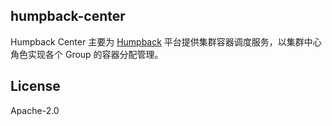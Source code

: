 ## humpback-center

Humpback Center 主要为 [Humpback](https://github.com/humpback/humpback) 平台提供集群容器调度服务，以集群中心角色实现各个 Group 的容器分配管理。

## License

Apache-2.0


